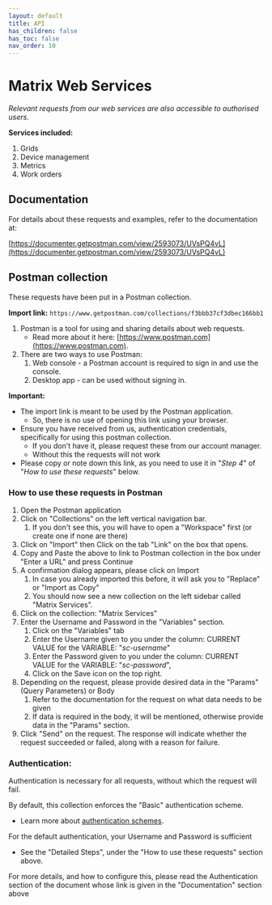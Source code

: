 ```yaml
---
layout: default
title: API
has_children: false
has_toc: false
nav_order: 10
---
```


# Matrix Web Services
_Relevant requests from our web services are also accessible to authorised users._

**Services included:**
1. Grids
2. Device management
3. Metrics
4. Work orders

## Documentation
For details about these requests and examples, refer to the documentation at:

[https://documenter.getpostman.com/view/2593073/UVsPQ4vL](https://documenter.getpostman.com/view/2593073/UVsPQ4vL)

## Postman collection
These requests have been put in a Postman collection.

**Import link:** `https://www.getpostman.com/collections/f3bbb37cf3dbec166bb1`

1. Postman is a tool for using and sharing details about web requests. 
   - Read more about it here: [https://www.postman.com](https://www.postman.com).
2. There are two ways to use Postman:
   1. Web console - a Postman account is required to sign in and use the console.
   2. Desktop app - can be used without signing in.

**Important:**
 - The import link is meant to be used by the Postman application.
   - So, there is no use of opening this link using your browser. 
 - Ensure you have received from us, authentication credentials, specifically for using this postman collection. 
   - If you don't have it, please request these from our account manager.
   - Without this the requests will not work
 - Please copy or note down this link, as you need to use it in "_Step 4_" of "_How to use these requests_" below.

### How to use these requests in Postman

1. Open the Postman application
2. Click on "Collections" on the left vertical navigation bar.
   1. If you don't see this, you will have to open a "Workspace" first (or create one if none are there)
3. Click on "Import" then Click on the tab "Link" on the box that opens. 
4. Copy and Paste the above to link to Postman collection in the box under "Enter a URL" and press Continue
5. A confirmation dialog appears, please click on Import 
   1. In case you already imported this before, it will ask you to "Replace" or "Import as Copy"
   2. You should now see a new collection on the left sidebar called "Matrix Services".
6. Click on the collection: "Matrix Services"
7. Enter the Username and Password in the "Variables" section.
   1. Click on the "Variables" tab 
   2. Enter the Username given to you under the column: CURRENT VALUE for the VARIABLE: "_sc-username_"  
   3. Enter the Password given to you under the column: CURRENT VALUE for the VARIABLE: "_sc-password_",
   4. Click on the Save icon on the top right.
8. Depending on the request, please provide desired data in the "Params" (Query Parameters) or Body
   1. Refer to the documentation for the request on what data needs to be given
   2. If data is required in the body, it will be mentioned, otherwise provide data in the "Params" section.
9. Click "Send" on the request. The response will indicate whether the request succeeded or failed, 
along with a reason for failure.


### Authentication:
Authentication is necessary for all requests, without which the request will fail.

By default, this collection enforces the "Basic" authentication scheme. 
- Learn more about [authentication schemes](https://developer.mozilla.org/en-US/docs/Web/HTTP/Authentication).

For the default authentication, your Username and Password is sufficient
- See the "Detailed Steps", under the "How to use these requests" section above. 

For more details, and how to configure this, please read the Authentication section of the 
document whose link is given in the "Documentation" section above
